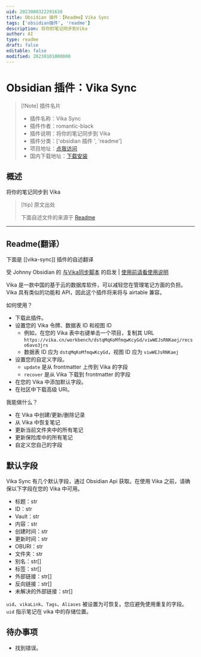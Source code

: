 ```yaml
---
uid: 2023080322291638
title: Obsidian 插件：【Readme】Vika Sync
tags: ['obsidian插件', 'readme']
description: 将你的笔记同步到Vika
author: AI
type: readme
draft: false
editable: false
modified: 20230101000000
---
```


# Obsidian 插件：Vika Sync

> [!Note] 插件名片
> - 插件名称：Vika Sync
> - 插件作者：romantic-black
> - 插件说明：将你的笔记同步到 Vika
> - 插件分类：['obsidian 插件 ', 'readme']
> - 项目地址：[点我访问](https://github.com/romantic-black/obsidain-vika-sync)
> - 国内下载地址：[下载安装](https://pkmer.cn/products/plugin/pluginMarket/?vika-sync)

## 概述

将你的笔记同步到 Vika

> [!tip] 原文出处
>
>下面自述文件的来源于 [Readme](https://ghproxy.net/https://raw.githubusercontent.com/romantic-black/obsidain-vika-sync/master/README.md)
>

---

## Readme(翻译）

下面是 [[vika-sync]] 插件的自述翻译

受 Johnny Obsidian 的 [与Vika同步脚本](https://milinshushe.feishu.cn/docs/doccnSwkXMw7tEQJwmBg72yzpLb) 的启发 | [使用前请看使用说明](https://github.com/romantic-black/obsidain-vika-sync/blob/master/README_zh.md)

Vika 是一款中国的基于云的数据库软件，可以减轻您在管理笔记方面的负担。Vika 具有类似的功能和 API，因此这个插件将来将与 airtable 兼容。

如何使用？

- 下载此插件。
- 设置您的 Vika 令牌、数据表 ID 和视图 ID
  - 例如，在您的 Vika 表中右键单击一个项目，复制其 URL `https://vika.cn/workbench/dstqMqKoMfmqwKcyGd/viwWEJsRNKaej/recso6avo3jrs`
  - 数据表 ID 应为 `dstqMqKoMfmqwKcyGd`，视图 ID 应为 `viwWEJsRNKaej`
- 设置您的自定义字段。
  - `update` 是从 frontmatter 上传到 Vika 的字段
  - `recover` 是从 Vika 下载到 frontmatter 的字段
- 在您的 Vika 中添加默认字段。
- 在社区中下载高级 URI。

我能做什么？

- 在 Vika 中创建/更新/删除记录
- 从 Vika 中恢复笔记
- 更新当前文件夹中的所有笔记
- 更新保险库中的所有笔记
- 自定义您自己的字段

## 默认字段

Vika Sync 有几个默认字段，通过 Obsidian Api 获取。在使用 Vika 之前，请确保以下字段在您的 Vika 中可用。

- 标题：str
- ID：str
- Vault：str
- 内容：str
- 创建时间：str
- 更新时间：str
- OBURI：str
- 文件夹：str
- 别名：str[]
- 标签：str[]
- 外部链接：str[]
- 反向链接：str[]
- 未解决的外部链接：str[]

`uid`、`vikaLink`、`Tags`、`Aliases` 被设置为可恢复。您应避免使用重复的字段。`uid` 指示笔记在 vika 中的存储位置。

## 待办事项

- 找到错误。



